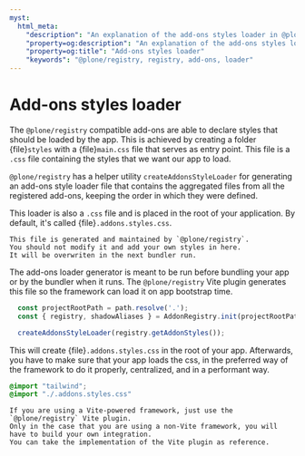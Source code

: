 ```yaml
---
myst:
  html_meta:
    "description": "An explanation of the add-ons styles loader in @plone/registry"
    "property=og:description": "An explanation of the add-ons styles loader in @plone/registry"
    "property=og:title": "Add-ons styles loader"
    "keywords": "@plone/registry, registry, add-ons, loader"
---
```


# Add-ons styles loader

The `@plone/registry` compatible add-ons are able to declare styles that should be loaded by the app.
This is achieved by creating a folder {file}`styles` with a {file}`main.css` file that serves as entry point.
This file is a `.css` file containing the styles that we want our app to load.

`@plone/registry` has a helper utility `createAddonsStyleLoader` for generating an add-ons style loader file that contains the aggregated files from all the registered add-ons, keeping the order in which they were defined.

This loader is also a `.css` file and is placed in the root of your application.
By default, it's called {file}`.addons.styles.css`.

```{important}
This file is generated and maintained by `@plone/registry`.
You should not modify it and add your own styles in here.
It will be overwriten in the next bundler run.
```

The add-ons loader generator is meant to be run before bundling your app or by the bundler when it runs.
The `@plone/registry` Vite plugin generates this file so the framework can load it on app bootstrap time.

```js
  const projectRootPath = path.resolve('.');
  const { registry, shadowAliases } = AddonRegistry.init(projectRootPath);

  createAddonsStyleLoader(registry.getAddonStyles());
```

This will create {file}`.addons.styles.css` in the root of your app.
Afterwards, you have to make sure that your app loads the css, in the preferred way of the framework to do it properly, centralized, and in a performant way.

```css
@import "tailwind";
@import "./.addons.styles.css"
```

```{note}
If you are using a Vite-powered framework, just use the `@plone/registry` Vite plugin.
Only in the case that you are using a non-Vite framework, you will have to build your own integration.
You can take the implementation of the Vite plugin as reference.
```
